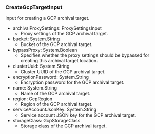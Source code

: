 ### CreateGcpTargetInput
Input for creating a GCP archival target.

- archivalProxySettings: ProxySettingsInput
  - Proxy settings of the GCP archival target.
- bucket: System.String
  - Bucket of the GCP archival target.
- bypassProxy: System.Boolean
  - Specifies whether the proxy settings should be bypassed for creating this archival target location.
- clusterUuid: System.String
  - Cluster UUID of the GCP archival target.
- encryptionPassword: System.String
  - Encryption password for the GCP archival target.
- name: System.String
  - Name of the GCP archival target.
- region: GcpRegion
  - Region of the GCP archival target.
- serviceAccountJsonKey: System.String
  - Service account JSON key for the GCP archival target.
- storageClass: GcpStorageClass
  - Storage class of the GCP archival target.
